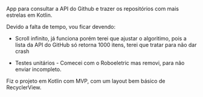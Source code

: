 App para consultar a API do Github e trazer os repositórios com mais estrelas em Kotlin.

Devido a falta de tempo, vou ficar devendo:

- Scroll infinito, já funciona porém terei que ajustar o algoritimo, pois a lista da API do GitHub só retorna 1000 itens, terei que tratar  para não dar crash

- Testes unitários - Comecei com o Roboeletric mas removi, para não enviar incompleto.

Fiz o projeto em Kotlin com MVP, com um layout bem básico de RecyclerView.
